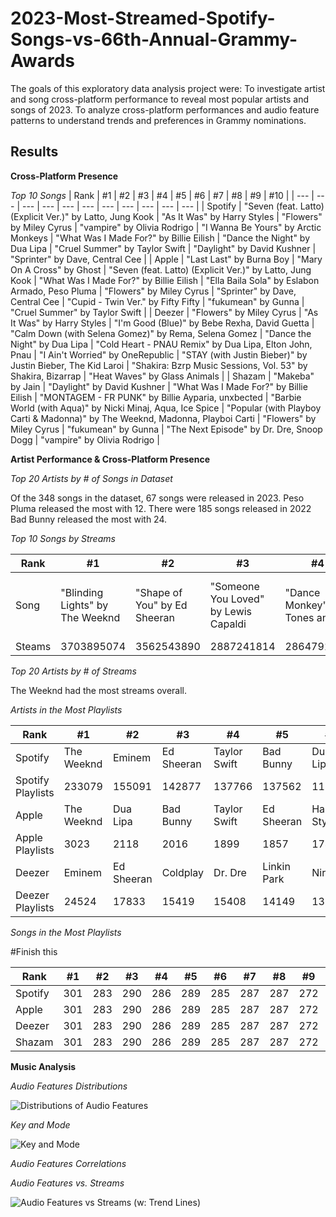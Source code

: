 # 2023-Most-Streamed-Spotify-Songs-vs-66th-Annual-Grammy-Awards
The goals of this exploratory data analysis project were: To investigate artist and song cross-platform performance to reveal most popular artists and songs of 2023. To analyze cross-platform performances and audio feature patterns to understand trends and preferences in Grammy nominations.









## Results

**Cross-Platform Presence**

*Top 10 Songs*
| Rank | #1 | #2 | #3 | #4 | #5 | #6 | #7 | #8 | #9 | #10 |
| --- | --- | --- | --- | --- | --- | --- | --- | --- | --- | --- |
| Spotify | "Seven (feat. Latto) (Explicit Ver.)" by Latto, Jung Kook | "As It Was" by Harry Styles | "Flowers" by Miley Cyrus | "vampire" by Olivia Rodrigo | "I Wanna Be Yours" by Arctic Monkeys | "What Was I Made For?" by Billie Eilish | "Dance the Night" by Dua Lipa | "Cruel Summer" by Taylor Swift | "Daylight" by David Kushner | "Sprinter" by Dave, Central Cee |
| Apple | "Last Last" by Burna Boy | "Mary On A Cross" by Ghost | "Seven (feat. Latto) (Explicit Ver.)" by Latto, Jung Kook | "What Was I Made For?" by Billie Eilish | "Ella Baila Sola" by Eslabon Armado, Peso Pluma | "Flowers" by Miley Cyrus | "Sprinter" by Dave, Central Cee | "Cupid - Twin Ver." by Fifty Fifty | "fukumean" by Gunna | "Cruel Summer" by Taylor Swift |
| Deezer | "Flowers" by Miley Cyrus | "As It Was" by Harry Styles | "I'm Good (Blue)" by Bebe Rexha, David Guetta | "Calm Down (with Selena Gomez)" by Rema, Selena Gomez | "Dance the Night" by Dua Lipa | "Cold Heart - PNAU Remix" by Dua Lipa, Elton John, Pnau | "I Ain't Worried" by OneRepublic | "STAY (with Justin Bieber)" by Justin Bieber, The Kid Laroi | "Shakira: Bzrp Music Sessions, Vol. 53" by Shakira, Bizarrap | "Heat Waves" by Glass Animals |
| Shazam | "Makeba" by Jain | "Daylight" by David Kushner | "What Was I Made For?" by Billie Eilish | "MONTAGEM - FR PUNK" by Billie Ayparia, unxbected | "Barbie World (with Aqua)" by Nicki Minaj, Aqua, Ice Spice | "Popular (with Playboy Carti & Madonna)" by The Weeknd, Madonna, Playboi Carti | "Flowers" by Miley Cyrus | "fukumean" by Gunna | "The Next Episode" by Dr. Dre, Snoop Dogg | "vampire" by Olivia Rodrigo |

**Artist Performance & Cross-Platform Presence**

*Top 20 Artists by # of Songs in Dataset*


Of the 348 songs in the dataset, 67 songs were released in 2023. Peso Pluma released the most with 12. There were 185 songs released in 2022 Bad Bunny released the most with 24.

 *Top 10 Songs by Streams*

| Rank | #1 | #2 | #3 | #4 | #5 | #6 | #7 | #8 | #9 | #10 |
| --- | --- | --- | --- | --- | --- | --- | --- | --- | --- | --- |
| Song | "Blinding Lights" by The Weeknd | "Shape of You" by Ed Sheeran | "Someone You Loved" by Lewis Capaldi | "Dance Monkey" by Tones and I | "Sunflower" by Post Malone, Swae Lee | "One Dance" by Drake, WizKid, Kyla | "STAY (with Justin Bieber)" by Justin Bieber, The Kid Laroi | "Believer" by Imagine Dragons | "Closer" by The Chainsmokers, Halsey | "Starboy" by The Weeknd, Daft Punk |
| Steams | 3703895074 | 3562543890 | 2887241814 | 2864791672 | 2808096550 | 2713922350 | 2665343922 | 2594040133 | 2591224264 | 2565529693 |

*Top 20 Artists by # of Streams*


The Weeknd had the most streams overall.

*Artists in the Most Playlists*

| Rank | #1 | #2 | #3 | #4 | #5 | #6 | #7 | #8 | #9 | #10 |
| --- | --- | --- | --- | --- | --- | --- | --- | --- | --- | --- |
| Spotify | The Weeknd | Eminem | Ed Sheeran | Taylor Swift | Bad Bunny | Dua Lipa | Kendrick Lamar | Harry Styles | Coldplay | Dr. Dre |
| Spotify Playlists | 233079 | 155091 | 142877 | 137766 | 137562 | 119490 | 113963 | 110026 | 105218 | 104608 |
| Apple | The Weeknd | Dua Lipa | Bad Bunny | Taylor Swift | Ed Sheeran | Harry Styles | Drake | Justin Bieber | Calvin Harris | Doja Cat |
| Apple Playlists | 3023 | 2118 | 2016 | 1899 | 1857 | 1741 | 1370 | 1369 | 1232 | 1151 |
| Deezer | Eminem | Ed Sheeran | Coldplay | Dr. Dre | Linkin Park | Nirvana | The Weeknd | Snoop Dogg | Daft Punk | Adele |
| Deezer Playlists | 24524 | 17833 | 15419 | 15408 | 14149 | 13564 | 12474 | 12075 | 10660 | 9299 |

 *Songs in the Most Playlists*

#Finish this

| Rank | #1 | #2 | #3 | #4 | #5 | #6 | #7 | #8 | #9 | #10 |
| --- | --- | --- | --- | --- | --- | --- | --- | --- | --- | --- |
| Spotify | 301 | 283 | 290 | 286 | 289 | 285 | 287 | 287 | 272 | 276 |
| Apple | 301 | 283 | 290 | 286 | 289 | 285 | 287 | 287 | 272 | 276 |
| Deezer | 301 | 283 | 290 | 286 | 289 | 285 | 287 | 287 | 272 | 276 |
| Shazam | 301 | 283 | 290 | 286 | 289 | 285 | 287 | 287 | 272 | 276 |


**Music Analysis**

*Audio Features Distributions*

![Distributions of Audio Features](https://github.com/user-attachments/assets/806a3f4e-7756-462c-ba5f-7ccad0d0046c)

*Key and Mode*

![Key and Mode](https://github.com/user-attachments/assets/124b3367-66ab-4e0d-9a96-3de7b7e0de9b)

*Audio Features Correlations*

*Audio Features vs. Streams*

![Audio Features vs Streams (w: Trend Lines)](https://github.com/user-attachments/assets/097f81ec-5f63-482c-ab35-620c19cd7e18)



